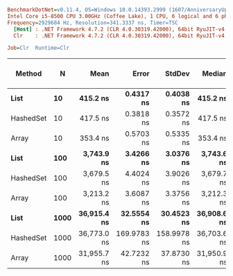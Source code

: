 ``` ini

BenchmarkDotNet=v0.11.4, OS=Windows 10.0.14393.2999 (1607/AnniversaryUpdate/Redstone1)
Intel Core i5-8500 CPU 3.00GHz (Coffee Lake), 1 CPU, 6 logical and 6 physical cores
Frequency=2929684 Hz, Resolution=341.3337 ns, Timer=TSC
  [Host] : .NET Framework 4.7.2 (CLR 4.0.30319.42000), 64bit RyuJIT-v4.7.3416.0
  Clr    : .NET Framework 4.7.2 (CLR 4.0.30319.42000), 64bit RyuJIT-v4.7.3416.0

Job=Clr  Runtime=Clr  

```
|    Method |    N |        Mean |       Error |      StdDev |      Median |         Min |         Max | Rank | Gen 0/1k Op | Gen 1/1k Op | Gen 2/1k Op | Allocated Memory/Op |
|---------- |----- |------------:|------------:|------------:|------------:|------------:|------------:|-----:|------------:|------------:|------------:|--------------------:|
|      **List** |   **10** |    **415.2 ns** |   **0.4317 ns** |   **0.4038 ns** |    **415.2 ns** |    **414.5 ns** |    **415.9 ns** |    **2** |           **-** |           **-** |           **-** |                   **-** |
| HashedSet |   10 |    417.5 ns |   0.3818 ns |   0.3572 ns |    417.5 ns |    416.8 ns |    418.1 ns |    2 |           - |           - |           - |                   - |
|     Array |   10 |    353.4 ns |   0.5703 ns |   0.5335 ns |    353.4 ns |    352.7 ns |    354.7 ns |    1 |           - |           - |           - |                   - |
|      **List** |  **100** |  **3,743.9 ns** |   **3.4266 ns** |   **3.0376 ns** |  **3,743.6 ns** |  **3,739.2 ns** |  **3,751.0 ns** |    **5** |           **-** |           **-** |           **-** |                   **-** |
| HashedSet |  100 |  3,679.5 ns |   4.4024 ns |   3.9026 ns |  3,679.7 ns |  3,673.3 ns |  3,685.7 ns |    4 |           - |           - |           - |                   - |
|     Array |  100 |  3,213.2 ns |   3.6087 ns |   3.3756 ns |  3,212.3 ns |  3,208.5 ns |  3,219.4 ns |    3 |           - |           - |           - |                   - |
|      **List** | **1000** | **36,915.4 ns** |  **32.5554 ns** |  **30.4523 ns** | **36,908.6 ns** | **36,871.6 ns** | **36,985.3 ns** |    **7** |           **-** |           **-** |           **-** |                   **-** |
| HashedSet | 1000 | 36,773.0 ns | 169.9783 ns | 158.9978 ns | 36,703.6 ns | 36,649.6 ns | 37,165.0 ns |    7 |           - |           - |           - |                   - |
|     Array | 1000 | 31,955.7 ns |  42.7232 ns |  37.8730 ns | 31,950.9 ns | 31,902.5 ns | 32,022.6 ns |    6 |           - |           - |           - |                   - |
